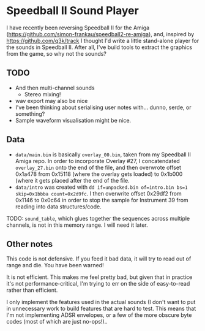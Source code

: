 # Speedball II Sound Player

I have recently been reversing Speedball II for the Amiga
(https://github.com/simon-frankau/speedball2-re-amiga), and, inspired
by https://github.com/q3k/track I thought I'd write a little
stand-alone player for the sounds in Speedball II. After all, I've
build tools to extract the graphics from the game, so why not the
sounds?

## TODO

 * And then multi-channel sounds
   * Stereo mixing!
 * wav export may also be nice
 * I've been thinking about serialising user notes with... dunno,
   serde, or something?
 * Sample waveform visualisation might be nice.

## Data

 * `data/main.bin` is basically `overlay_00.bin`, taken from my
   Speedball II Amiga repo. In order to incorporate Overlay #27, I
   concatendated `overlay_27.bin` onto the end of the file, and then
   overwrote offset 0x1a478 from 0x15118 (where the overlay gets
   loaded) to 0x1b000 (where it gets placed after the end of the file.
 * `data/intro` was created with `dd if=unpacked.bin of=intro.bin bs=1
   skip=0x1bbba count=0x2d9fc`. I then overwrite offset 0x29df2 from
   0x1146 to 0x0c64 in order to stop the sample for Instrument 39 from
   reading into data structures/code.

TODO: `sound_table`, which glues together the sequences across
multiple channels, is not in this memory range. I will need it later.

## Other notes

This code is not defensive. If you feed it bad data, it will try to
read out of range and die. You have been warned!

It is not efficient. This makes me feel pretty bad, but given that in
practice it's not performance-critical, I'm trying to err on the side
of easy-to-read rather than efficient.

I only implement the features used in the actual sounds (I don't want
to put in unnecessary work to build features that are hard to
test. This means that I'm not implementing ADSR envelopes, or a few of
the more obscure byte codes (most of which are just no-ops!)..
